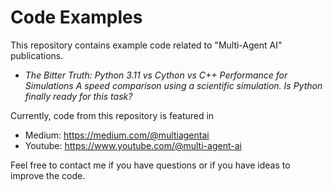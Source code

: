 # Code Examples

This repository contains example code related to "Multi-Agent AI" publications.

- *The Bitter Truth: Python 3.11 vs Cython vs C++ Performance for Simulations
A speed comparison using a scientific simulation. Is Python finally ready for this task?*

Currently, code from this repository is featured in 
- Medium: https://medium.com/@multiagentai
- Youtube: https://www.youtube.com/@multi-agent-ai

Feel free to contact me if you have questions or if you have ideas to improve the code. 
